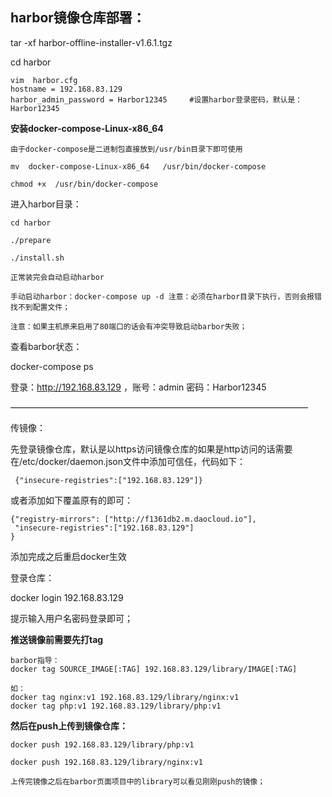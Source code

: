 ## harbor镜像仓库部署：

tar -xf harbor-offline-installer-v1.6.1.tgz

cd harbor

```
vim  harbor.cfg 
hostname = 192.168.83.129
harbor_admin_password = Harbor12345		#设置harbor登录密码，默认是：Harbor12345	
```

**安装docker-compose-Linux-x86_64**

```
由于docker-compose是二进制包直接放到/usr/bin目录下即可使用

mv  docker-compose-Linux-x86_64   /usr/bin/docker-compose

chmod +x  /usr/bin/docker-compose
```

进入harbor目录：

```
cd harbor

./prepare 

./install.sh 

正常装完会自动启动harbor

手动启动harbor：docker-compose up -d 注意：必须在harbor目录下执行，否则会报错找不到配置文件；

注意：如果主机原来启用了80端口的话会有冲突导致启动barbor失败；
```



查看barbor状态：

docker-compose ps

登录：http://192.168.83.129 ，账号：admin  密码：Harbor12345

——————————————————————————————————

传镜像：

先登录镜像仓库，默认是以https访问镜像仓库的如果是http访问的话需要在/etc/docker/daemon.json文件中添加可信任，代码如下：

```
 {"insecure-registries":["192.168.83.129"]}
```

或者添加如下覆盖原有的即可：

```
{"registry-mirrors": ["http://f1361db2.m.daocloud.io"],
 "insecure-registries":["192.168.83.129"]
}
```

添加完成之后重启docker生效

登录仓库：

docker login 192.168.83.129

提示输入用户名密码登录即可；

**推送镜像前需要先打tag**

```
barbor指导：
docker tag SOURCE_IMAGE[:TAG] 192.168.83.129/library/IMAGE[:TAG]

如：
docker tag nginx:v1 192.168.83.129/library/nginx:v1
docker tag php:v1 192.168.83.129/library/php:v1
```



**然后在push上传到镜像仓库：**

```
docker push 192.168.83.129/library/php:v1

docker push 192.168.83.129/library/nginx:v1

上传完镜像之后在barbor页面项目中的library可以看见刚刚push的镜像；

```




